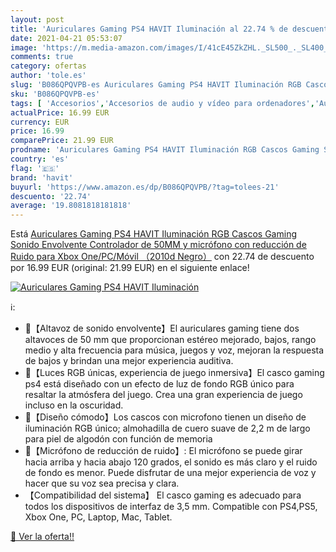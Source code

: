 ```yaml
---
layout: post
title: 'Auriculares Gaming PS4 HAVIT Iluminación al 22.74 % de descuento'
date: 2021-04-21 05:53:07
image: 'https://m.media-amazon.com/images/I/41cE45ZkZHL._SL500_._SL400_.jpg'
comments: true
category: ofertas
author: 'tole.es'
slug: 'B086QPQVPB-es Auriculares Gaming PS4 HAVIT Iluminación RGB Cascos Gaming...'
sku: 'B086QPQVPB-es'
tags: [ 'Accesorios','Accesorios de audio y vídeo para ordenadores','Auriculares con micrófonos','Informática','havit','ps4','xbox', ]
actualPrice: 16.99 EUR
currency: EUR
price: 16.99
comparePrice: 21.99 EUR
prodname: 'Auriculares Gaming PS4 HAVIT Iluminación RGB Cascos Gaming Sonido Envolvente  Controlador de 50MM y micrófono con reducción de Ruido para Xbox One/PC/Móvil （2010d Negro）'
country: 'es'
flag: '🇪🇸'
brand: 'havit'
buyurl: 'https://www.amazon.es/dp/B086QPQVPB/?tag=tolees-21'
descuento: '22.74'
average: '19.8081818181818'
---
```


Está [Auriculares Gaming PS4 HAVIT Iluminación RGB Cascos Gaming Sonido Envolvente  Controlador de 50MM y micrófono con reducción de Ruido para Xbox One/PC/Móvil （2010d Negro）](https://www.amazon.es/dp/B086QPQVPB/?tag=tolees-21) con 22.74 de descuento por 16.99 EUR (original: 21.99 EUR) en el siguiente enlace!

[![Auriculares Gaming PS4 HAVIT Iluminación](https://m.media-amazon.com/images/I/41cE45ZkZHL._SL500_._SL400_.jpg)](https://www.amazon.es/dp/B086QPQVPB/?tag=tolees-21)

ℹ️:

- 【Altavoz de sonido envolvente】El auriculares gaming tiene dos altavoces de 50 mm que proporcionan estéreo mejorado, bajos, rango medio y alta frecuencia para música, juegos y voz, mejoran la respuesta de bajos y brindan una mejor experiencia auditiva.
- 【Luces RGB únicas, experiencia de juego inmersiva】El casco gaming ps4 está diseñado con un efecto de luz de fondo RGB único para resaltar la atmósfera del juego. Crea una gran experiencia de juego incluso en la oscuridad.
- 【Diseño cómodo】Los cascos con microfono tienen un diseño de iluminación RGB único; almohadilla de cuero suave de 2,2 m de largo para piel de algodón con función de memoria
- 【Micrófono de reducción de ruido】: El micrófono se puede girar hacia arriba y hacia abajo 120 grados, el sonido es más claro y el ruido de fondo es menor. Puede disfrutar de una mejor experiencia de voz y hacer que su voz sea precisa y clara.
- 【Compatibilidad del sistema】 El casco gaming es adecuado para todos los dispositivos de interfaz de 3,5 mm. Compatible con PS4,PS5, Xbox One, PC, Laptop, Mac, Tablet.

[🛒 Ver la oferta!!](https://www.amazon.es/dp/B086QPQVPB/?tag=tolees-21)
